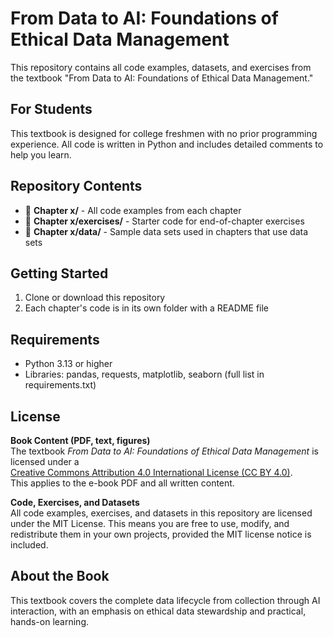 # From Data to AI: Foundations of Ethical Data Management

This repository contains all code examples, datasets, and exercises from the textbook "From Data to AI: Foundations of Ethical Data Management."

## For Students

This textbook is designed for college freshmen with no prior programming experience. All code is written in Python and includes detailed comments to help you learn.

## Repository Contents

- 📁 **Chapter x/** - All code examples from each chapter
- 📁 **Chapter x/exercises/** - Starter code for end-of-chapter exercises
- 📁 **Chapter x/data/** - Sample data sets used in chapters that use data sets

## Getting Started

1. Clone or download this repository
2. Each chapter's code is in its own folder with a README file

## Requirements

- Python 3.13 or higher
- Libraries: pandas, requests, matplotlib, seaborn (full list in requirements.txt)

## License

**Book Content (PDF, text, figures)**  
The textbook *From Data to AI: Foundations of Ethical Data Management* is licensed under a  
[Creative Commons Attribution 4.0 International License (CC BY 4.0)](https://creativecommons.org/licenses/by/4.0/).  
This applies to the e-book PDF and all written content.  

**Code, Exercises, and Datasets**  
All code examples, exercises, and datasets in this repository are licensed under the MIT License. This means you are free to use, modify, and redistribute them in your own projects, provided the MIT license notice is included.

## About the Book

This textbook covers the complete data lifecycle from collection through AI interaction, with an emphasis on ethical data stewardship and practical, hands-on learning.
